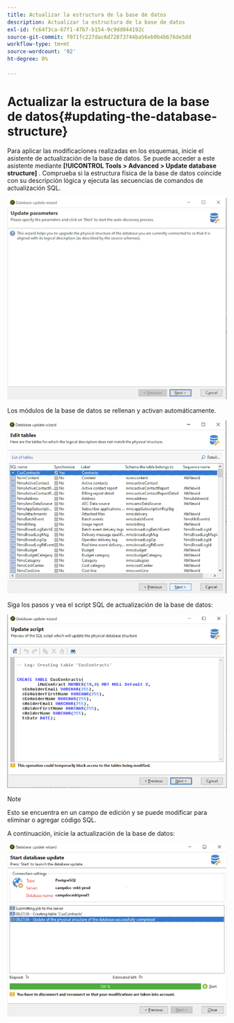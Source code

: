 ```yaml
---
title: Actualizar la estructura de la base de datos
description: Actualizar la estructura de la base de datos
exl-id: fc64f3ca-67f1-47b7-b154-9c9dd044192c
source-git-commit: f071fc227dac6d72873744ba56eb0b4b676de5dd
workflow-type: tm+mt
source-wordcount: '92'
ht-degree: 0%

---
```


# Actualizar la estructura de la base de datos{#updating-the-database-structure}

Para aplicar las modificaciones realizadas en los esquemas, inicie el asistente de actualización de la base de datos. Se puede acceder a este asistente mediante **[!UICONTROL Tools > Advanced > Update database structure]** . Comprueba si la estructura física de la base de datos coincide con su descripción lógica y ejecuta las secuencias de comandos de actualización SQL.

![](assets/schema_update.png)

Los módulos de la base de datos se rellenan y activan automáticamente.

![](assets/schema_update_select2.png)

Siga los pasos y vea el script SQL de actualización de la base de datos:

![](assets/schema_update2.png)

>[!NOTE]
>
>Esto se encuentra en un campo de edición y se puede modificar para eliminar o agregar código SQL.

A continuación, inicie la actualización de la base de datos:

![](assets/schema_update3.png)
